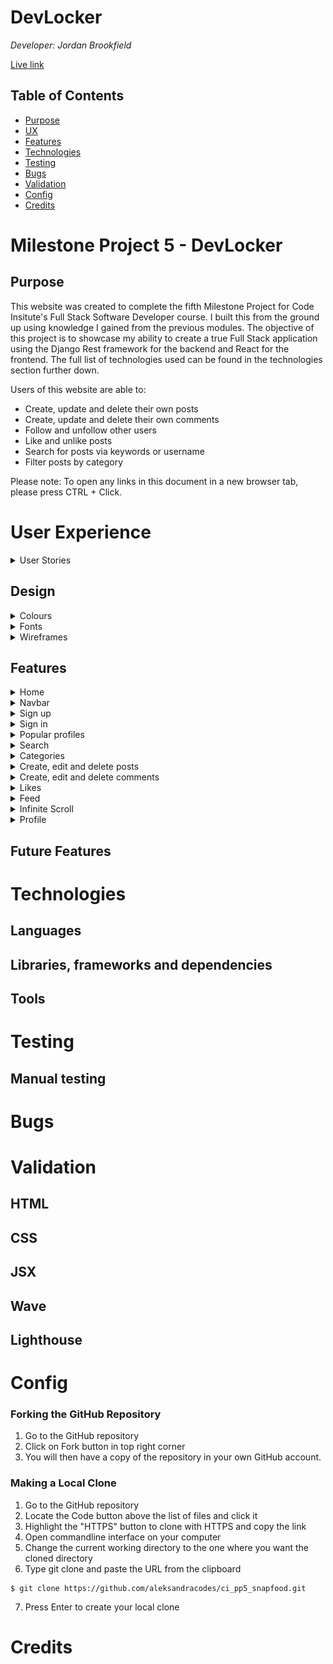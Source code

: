 # DevLocker

<i>Developer: Jordan Brookfield</i>

[Live link](https://devlocker.herokuapp.com/)

## Table of Contents

- [Purpose](#purpose)
- [UX](#user-experience)
- [Features](#features)
- [Technologies](#technologies)
- [Testing](#testing)
- [Bugs](#bugs)
- [Validation](#validation)
- [Config](#config)
- [Credits](#credits)

# Milestone Project 5 - DevLocker

## Purpose

This website was created to complete the fifth Milestone Project for Code Insitute's Full Stack Software Developer course. I built this from the ground up using knowledge I gained from the previous modules. The objective of this project is to showcase my ability to create a true Full Stack application using the Django Rest framework for the backend and React for the frontend. The full list of technologies used can be found in the technologies section further down.

Users of this website are able to:

- Create, update and delete their own posts
- Create, update and delete their own comments
- Follow and unfollow other users
- Like and unlike posts
- Search for posts via keywords or username
- Filter posts by category

Please note: To open any links in this document in a new browser tab, please press CTRL + Click.

# User Experience

<details><summary>User Stories</summary>

All of the user stories are shown below. If you would like to inspect them further, please click [this](https://github.com/users/jrdnbrkfld/projects/8/views/1?layout=table).
![User Stories](docs/readme/user-stories.png)

</details>

## Design

<details><summary>Colours</summary>

I decided to keep the colour scheme of the website simple and clean. The background, text and foreground colors have a sufficient contrast ratio to aid with accessibility.

![Colours](docs/readme/colours.png)

</details>

<details><summary>Fonts</summary>

I used the [Alexandria](https://fonts.google.com/specimen/Alexandria?query=alexandria) for the entire website.

![Fonts](docs/readme/font.png)

</details>

<details><summary>Wireframes</summary></details>

## Features

<details><summary>Home</summary>

The first thing users are greeted to is the Home Page. This is where you will find everything to navigate the website and decide wether or not you would like to take part and create an account. All of the posts are clickable so the user can inspect them further.

This targets the following user stories:

- [As a user I can view the details of a single post so that I can learn more about it](https://github.com/jrdnbrkfld/devlocker/issues/10)
- [As a user I can view all the most recent posts, ordered by most recently created first so that I am up to date with the newest content](https://github.com/jrdnbrkfld/devlocker/issues/12)
- [As a user I can view the posts page so that I can read the comments about the post](https://github.com/jrdnbrkfld/devlocker/issues/17)

Desktop view:

![Home page](docs/readme/home-page.png)

Mobile view:

![Home page mobile](docs/readme/home-page-mobile.png)

</details>
<details><summary>Navbar</summary>
Featured at the top of all pages is the navbar, holding the DevLocker logo and the links to the Sign in and Sign up page while logged out.
If the user is logged in they can navigate to the Create, Feed, Liked, Sign out and Profile pages. On smaller screen sizes this turns into a toggler button.

This targets the following user stories:

- [As a user I can view a navbar from every page so that I can navigate easily between pages](https://github.com/jrdnbrkfld/devlocker/issues/1)
- [As a user I can navigate through pages quickly so that I can view content seamlessly without page refresh](https://github.com/jrdnbrkfld/devlocker/issues/2)
- [As a user I can tell if I am logged in or not so that I can log in if I need to](https://github.com/jrdnbrkfld/devlocker/issues/5)
- [As a logged out user I can see sign in and sign up options so that I can sign in/sign up](https://github.com/jrdnbrkfld/devlocker/issues/7)
- [As a user I can maintain my logged-in status until I choose to log out so that my user experience is not compromised](https://github.com/jrdnbrkfld/devlocker/issues/6)

Desktop view:

![Desktop view](docs/readme/navbar.png)

Mobile view:

![Mobile view](docs/readme/navbar-mobile.png)

Toggled view:

![Toggled view](docs/readme/navbar-toggle.png)

</details>
<details><summary>Sign up</summary>
If the visitor likes the website, they are able to register an account. This enables the user to be able to create posts, like posts and comment on posts. Once registered, the user is redirected to the sign in page.

This targets the following user story:

- [As a user I can create a new account so that I can access all the features for signed up users](https://github.com/jrdnbrkfld/devlocker/issues/3)

![Sign up](docs/readme/signup.png)

This page also handles any errors like blank fields or password not matching.

![Sign up error](docs/readme/signup-error.png)

</details>
<details><summary>Sign in</summary>
When the user returns to the website, or come here after they have signed up they are able to log in. Both fields are mandatory and the correct error handling is in effect.

This targets the following user story:

- [As a user I can sign in to the app so that I can access functionality for logged in users](https://github.com/jrdnbrkfld/devlocker/issues/4)

![Sign in](docs/readme/signin.png)

</details>
<details><summary>Popular profiles</summary>
While viewing the website users are able to view other accounts that are popular, enabling them to decide if they would like to follow for more content. It contains follow buttons next to each user, with the ability to also unfollow.

This targets the following user story:

- [As a user I can see a list of the most followed profiles so that I can see which profiles are popular](https://github.com/jrdnbrkfld/devlocker/issues/25)

![Popular profiles](docs/readme/popular-desktop.png)

![Popular profiles mobile](docs/readme/popular-mobile.png)

</details>
<details><summary>Search</summary>
Users are able to search via keywords or by username to give them the ability to specifically view posts related to their interests.

This targets the following user story:

- [As a user, I can search for posts with keywords, so that I can find the posts and user profiles I am most interested in.](https://github.com/jrdnbrkfld/devlocker/issues/13)

![Search](docs/readme/search.png)

</details>
<details><summary>Categories</summary>
Users are able to filter posts by their category that was chosen when the post was created. This enables the user to find the content that they are most interested in.

This targets the following user story:

- [As a user I can filter and search for posts that have the related category I want to read about](https://github.com/jrdnbrkfld/devlocker/issues/31)

![Categories](docs/readme/categories.png)

</details>
<details><summary>Create, edit and delete posts</summary>
Users are able to create their own posts including an image, title, content and category.

This targets the following user story:

- [As a logged in user I can create posts so that I can share my ideas with the world](https://github.com/jrdnbrkfld/devlocker/issues/9)

![Create post](docs/readme/create-post.png)

If changes need to be made they also have the ability to edit all fields for the post. Deletion is also enabled.

This targets the following user story:

- [As a post owner I can edit my post title and description so that I can make corrections or update my post after it was created](https://github.com/jrdnbrkfld/devlocker/issues/18)

![Update or delete post](docs/readme/create-update-delete.png)

</details>
<details><summary>Create, edit and delete comments</summary>
Users are able to create their own comments on posts.

This targets the following user stories:

- [As a logged in user I can add comments to a post so that I can share my thoughts about the post](https://github.com/jrdnbrkfld/devlocker/issues/19)
- [As a user I can see how long ago a comment was made so that I know how old a comment is](https://github.com/jrdnbrkfld/devlocker/issues/20)
- [As a user I can read comments on posts so that I can read what other users think about the posts](https://github.com/jrdnbrkfld/devlocker/issues/21)

![Create comment](docs/readme/comment.png)

If changes need to be made they also have the ability to edit the comment, or delete it.

This targets the following user stories:

- [As an owner of a comment I can delete my comment so that I can control removal of my comment from the application](https://github.com/jrdnbrkfld/devlocker/issues/22)
- [As an owner of a comment I can edit my comment so that I can fix or update my existing comment](https://github.com/jrdnbrkfld/devlocker/issues/23)

![Update or delete comment](docs/readme/comment-update-delete.png)

</details>

<details><summary>Likes</summary>
Users are able to like posts that they enjoy. This directly affects the 'Liked' section of the website, which shows only the posts that the user has liked previously.

This targets the following user stories:

- [As a logged in user I can like a post so that I can show my support for the posts that interest me](https://github.com/jrdnbrkfld/devlocker/issues/11)
- [As a logged in user I can view the posts I liked so that I can find the posts I enjoy the most](https://github.com/jrdnbrkfld/devlocker/issues/14)

![Likes](docs/readme/likes.png)

</details>

<details><summary>Feed</summary>
With the addition of being able to follow users, when the 'Feed' section of the website is visited it will show posts from the authors the user has followed.

This targets the following user stories:

- [As a logged in user I can view content filtered by users I follow so that I can keep up to date with what they are posting about](https://github.com/jrdnbrkfld/devlocker/issues/15)
- [As a user I can view all the posts by a specific user so that I can catch up on their latest posts, or decide I want to follow them](https://github.com/jrdnbrkfld/devlocker/issues/28)
- [As a logged in user I can follow and unfollow other users so that I can see and remove posts by specific users in my posts feed](https://github.com/jrdnbrkfld/devlocker/issues/27)

</details>

<details><summary>Infinite Scroll</summary>
To aid with the user experience an infinite scroll component was used instead of the standard pagination.

This targets the following user story:

- [As a user I can keep scrolling through the images on the site, that are loaded for me automatically so that I don't have to click on "next page" etc](https://github.com/jrdnbrkfld/devlocker/issues/16)

</details>

<details><summary>Profile</summary>
When users visit this section they can view their personal statistics:

- How many posts they have created
- How many followers they have
- How many people they follow
- A small bio section where users can enter a quick description of themselves.

This targets the following user stories:

- [As a user I can view user's avatars so that I can easily identify users of the application](https://github.com/jrdnbrkfld/devlocker/issues/8)
- [As a user I can view other users profiles so that I can see their posts and learn more about them](https://github.com/jrdnbrkfld/devlocker/issues/24)
- [As a user I can view statistics about a specific user: bio, number of posts, follows and users followed so that I can learn more about them](https://github.com/jrdnbrkfld/devlocker/issues/26)

![Profile](docs/readme/profile.png)

Clicking the 3 dots creates a dropdown menu with the options to:

- Edit profile
- Change username
- Change password

This targets the following user stories:

- [As a logged in user I can edit my profile so that I can change my profile picture and bio](https://github.com/jrdnbrkfld/devlocker/issues/29)
- [As a logged in user I can update my username and password so that I can change my display name and keep my profile secure](https://github.com/jrdnbrkfld/devlocker/issues/30)

![Profile edit](docs/readme/profile-edit.png)

</details>

## Future Features

# Technologies

## Languages

## Libraries, frameworks and dependencies

## Tools

# Testing

## Manual testing

# Bugs

# Validation

## HTML

## CSS

## JSX

## Wave

## Lighthouse

# Config

### Forking the GitHub Repository

1. Go to the GitHub repository
2. Click on Fork button in top right corner
3. You will then have a copy of the repository in your own GitHub account.

### Making a Local Clone

1. Go to the GitHub repository
2. Locate the Code button above the list of files and click it
3. Highlight the "HTTPS" button to clone with HTTPS and copy the link
4. Open commandline interface on your computer
5. Change the current working directory to the one where you want the cloned directory
6. Type git clone and paste the URL from the clipboard

```
$ git clone https://github.com/aleksandracodes/ci_pp5_snapfood.git
```

7. Press Enter to create your local clone

# Credits
